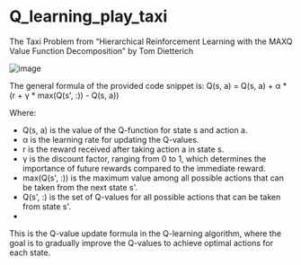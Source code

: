 # Q_learning_play_taxi
The Taxi Problem from “Hierarchical Reinforcement Learning with the MAXQ Value Function Decomposition” by Tom Dietterich

![image](https://github.com/Duongvinh227/Q_learning_play_taxi/assets/96807833/cd3ab051-a6fd-4ee8-8948-53a6438251e2)


The general formula of the provided code snippet is:
Q(s, a) = Q(s, a) + α * (r + γ * max(Q(s', :)) - Q(s, a))

Where:

- Q(s, a) is the value of the Q-function for state s and action a.
- α is the learning rate for updating the Q-values.
- r is the reward received after taking action a in state s.
- γ is the discount factor, ranging from 0 to 1, which determines the importance of future rewards compared to the immediate reward.
- max(Q(s', :)) is the maximum value among all possible actions that can be taken from the next state s'.
- Q(s', :) is the set of Q-values for all possible actions that can be taken from state s'.
- 
This is the Q-value update formula in the Q-learning algorithm, where the goal is to gradually improve the Q-values to achieve optimal actions for each state.


